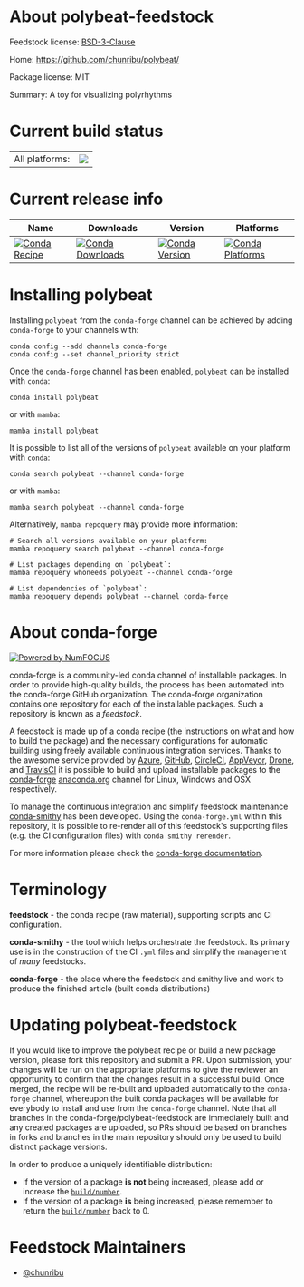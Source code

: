About polybeat-feedstock
========================

Feedstock license: [BSD-3-Clause](https://github.com/conda-forge/polybeat-feedstock/blob/main/LICENSE.txt)

Home: https://github.com/chunribu/polybeat/

Package license: MIT

Summary: A toy for visualizing polyrhythms

Current build status
====================


<table><tr><td>All platforms:</td>
    <td>
      <a href="https://dev.azure.com/conda-forge/feedstock-builds/_build/latest?definitionId=21893&branchName=main">
        <img src="https://dev.azure.com/conda-forge/feedstock-builds/_apis/build/status/polybeat-feedstock?branchName=main">
      </a>
    </td>
  </tr>
</table>

Current release info
====================

| Name | Downloads | Version | Platforms |
| --- | --- | --- | --- |
| [![Conda Recipe](https://img.shields.io/badge/recipe-polybeat-green.svg)](https://anaconda.org/conda-forge/polybeat) | [![Conda Downloads](https://img.shields.io/conda/dn/conda-forge/polybeat.svg)](https://anaconda.org/conda-forge/polybeat) | [![Conda Version](https://img.shields.io/conda/vn/conda-forge/polybeat.svg)](https://anaconda.org/conda-forge/polybeat) | [![Conda Platforms](https://img.shields.io/conda/pn/conda-forge/polybeat.svg)](https://anaconda.org/conda-forge/polybeat) |

Installing polybeat
===================

Installing `polybeat` from the `conda-forge` channel can be achieved by adding `conda-forge` to your channels with:

```
conda config --add channels conda-forge
conda config --set channel_priority strict
```

Once the `conda-forge` channel has been enabled, `polybeat` can be installed with `conda`:

```
conda install polybeat
```

or with `mamba`:

```
mamba install polybeat
```

It is possible to list all of the versions of `polybeat` available on your platform with `conda`:

```
conda search polybeat --channel conda-forge
```

or with `mamba`:

```
mamba search polybeat --channel conda-forge
```

Alternatively, `mamba repoquery` may provide more information:

```
# Search all versions available on your platform:
mamba repoquery search polybeat --channel conda-forge

# List packages depending on `polybeat`:
mamba repoquery whoneeds polybeat --channel conda-forge

# List dependencies of `polybeat`:
mamba repoquery depends polybeat --channel conda-forge
```


About conda-forge
=================

[![Powered by
NumFOCUS](https://img.shields.io/badge/powered%20by-NumFOCUS-orange.svg?style=flat&colorA=E1523D&colorB=007D8A)](https://numfocus.org)

conda-forge is a community-led conda channel of installable packages.
In order to provide high-quality builds, the process has been automated into the
conda-forge GitHub organization. The conda-forge organization contains one repository
for each of the installable packages. Such a repository is known as a *feedstock*.

A feedstock is made up of a conda recipe (the instructions on what and how to build
the package) and the necessary configurations for automatic building using freely
available continuous integration services. Thanks to the awesome service provided by
[Azure](https://azure.microsoft.com/en-us/services/devops/), [GitHub](https://github.com/),
[CircleCI](https://circleci.com/), [AppVeyor](https://www.appveyor.com/),
[Drone](https://cloud.drone.io/welcome), and [TravisCI](https://travis-ci.com/)
it is possible to build and upload installable packages to the
[conda-forge](https://anaconda.org/conda-forge) [anaconda.org](https://anaconda.org/)
channel for Linux, Windows and OSX respectively.

To manage the continuous integration and simplify feedstock maintenance
[conda-smithy](https://github.com/conda-forge/conda-smithy) has been developed.
Using the ``conda-forge.yml`` within this repository, it is possible to re-render all of
this feedstock's supporting files (e.g. the CI configuration files) with ``conda smithy rerender``.

For more information please check the [conda-forge documentation](https://conda-forge.org/docs/).

Terminology
===========

**feedstock** - the conda recipe (raw material), supporting scripts and CI configuration.

**conda-smithy** - the tool which helps orchestrate the feedstock.
                   Its primary use is in the construction of the CI ``.yml`` files
                   and simplify the management of *many* feedstocks.

**conda-forge** - the place where the feedstock and smithy live and work to
                  produce the finished article (built conda distributions)


Updating polybeat-feedstock
===========================

If you would like to improve the polybeat recipe or build a new
package version, please fork this repository and submit a PR. Upon submission,
your changes will be run on the appropriate platforms to give the reviewer an
opportunity to confirm that the changes result in a successful build. Once
merged, the recipe will be re-built and uploaded automatically to the
`conda-forge` channel, whereupon the built conda packages will be available for
everybody to install and use from the `conda-forge` channel.
Note that all branches in the conda-forge/polybeat-feedstock are
immediately built and any created packages are uploaded, so PRs should be based
on branches in forks and branches in the main repository should only be used to
build distinct package versions.

In order to produce a uniquely identifiable distribution:
 * If the version of a package **is not** being increased, please add or increase
   the [``build/number``](https://docs.conda.io/projects/conda-build/en/latest/resources/define-metadata.html#build-number-and-string).
 * If the version of a package **is** being increased, please remember to return
   the [``build/number``](https://docs.conda.io/projects/conda-build/en/latest/resources/define-metadata.html#build-number-and-string)
   back to 0.

Feedstock Maintainers
=====================

* [@chunribu](https://github.com/chunribu/)

